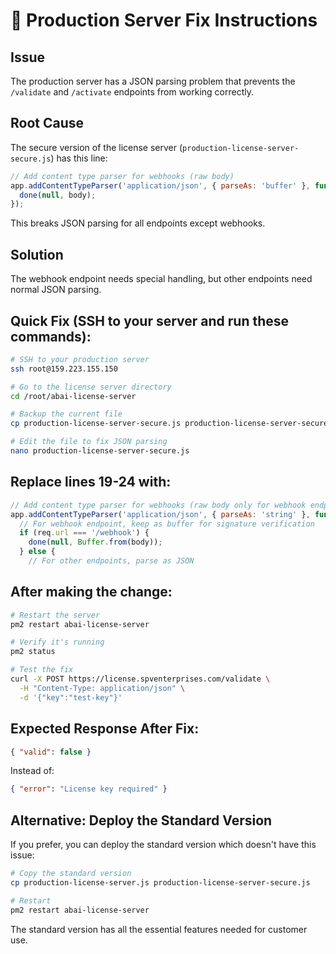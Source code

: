 # 🔧 Production Server Fix Instructions

## Issue

The production server has a JSON parsing problem that prevents the `/validate` and `/activate` endpoints from working correctly.

## Root Cause

The secure version of the license server (`production-license-server-secure.js`) has this line:

```javascript
// Add content type parser for webhooks (raw body)
app.addContentTypeParser('application/json', { parseAs: 'buffer' }, function (req, body, done) {
  done(null, body);
});
```

This breaks JSON parsing for all endpoints except webhooks.

## Solution

The webhook endpoint needs special handling, but other endpoints need normal JSON parsing.

## Quick Fix (SSH to your server and run these commands):

```bash
# SSH to your production server
ssh root@159.223.155.150

# Go to the license server directory
cd /root/abai-license-server

# Backup the current file
cp production-license-server-secure.js production-license-server-secure.js.backup

# Edit the file to fix JSON parsing
nano production-license-server-secure.js
```

## Replace lines 19-24 with:

```javascript
// Add content type parser for webhooks (raw body only for webhook endpoint)
app.addContentTypeParser('application/json', { parseAs: 'string' }, function (req, body, done) {
  // For webhook endpoint, keep as buffer for signature verification
  if (req.url === '/webhook') {
    done(null, Buffer.from(body));
  } else {
    // For other endpoints, parse as JSON


```

## After making the change:

```bash
# Restart the server
pm2 restart abai-license-server

# Verify it's running
pm2 status

# Test the fix
curl -X POST https://license.spventerprises.com/validate \
  -H "Content-Type: application/json" \
  -d '{"key":"test-key"}'
```

## Expected Response After Fix:

```json
{ "valid": false }
```

Instead of:

```json
{ "error": "License key required" }
```

## Alternative: Deploy the Standard Version

If you prefer, you can deploy the standard version which doesn't have this issue:

```bash
# Copy the standard version
cp production-license-server.js production-license-server-secure.js

# Restart
pm2 restart abai-license-server
```

The standard version has all the essential features needed for customer use.
